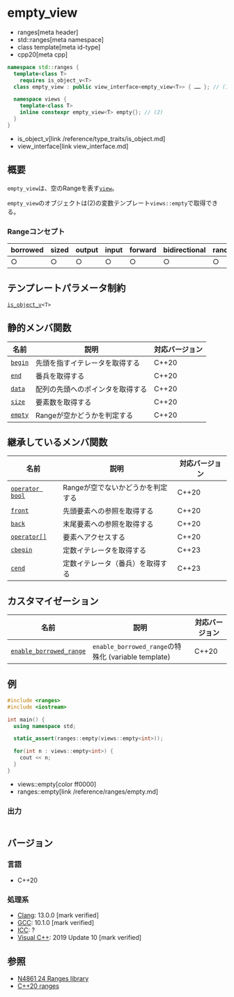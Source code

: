 # empty_view
* ranges[meta header]
* std::ranges[meta namespace]
* class template[meta id-type]
* cpp20[meta cpp]

```cpp
namespace std::ranges {
  template<class T>
    requires is_object_v<T>
  class empty_view : public view_interface<empty_view<T>> { …… }; // (1)

  namespace views {
    template<class T>
    inline constexpr empty_view<T> empty{}; // (2)
  }
}
```
* is_object_v[link /reference/type_traits/is_object.md]
* view_interface[link view_interface.md]

## 概要
`empty_view`は、空のRangeを表す[`view`](view.md)。

`empty_view`のオブジェクトは(2)の変数テンプレート`views::empty`で取得できる。

### Rangeコンセプト

| borrowed | sized | output | input | forward | bidirectional | random_access | contiguous | common | viewable | view |
|----------|-------|--------|-------|---------|---------------|---------------|------------|--------|----------|------|
| ○       | ○    | ○     | ○    | ○      | ○            | ○            | ○         | ○     | ○       | ○   |

## テンプレートパラメータ制約
[`is_object_v`](/reference/type_traits/is_object.md)`<T>`

## 静的メンバ関数

| 名前                           | 説明                             | 対応バージョン |
|--------------------------------|----------------------------------|----------------|
| [`begin`](empty_view/begin.md) | 先頭を指すイテレータを取得する   | C++20          |
| [`end`](empty_view/end.md)     | 番兵を取得する                   | C++20          |
| [`data`](empty_view/data.md)   | 配列の先頭へのポインタを取得する | C++20          |
| [`size`](empty_view/size.md)   | 要素数を取得する                 | C++20          |
| [`empty`](empty_view/empty.md) | Rangeが空かどうかを判定する      | C++20          |

## 継承しているメンバ関数

| 名前                                         | 説明                              | 対応バージョン |
|----------------------------------------------|-----------------------------------|----------------|
| [`operator bool`](view_interface/op_bool.md) | Rangeが空でないかどうかを判定する | C++20          |
| [`front`](view_interface/front.md)           | 先頭要素への参照を取得する        | C++20          |
| [`back`](view_interface/back.md)             | 末尾要素への参照を取得する        | C++20          |
| [`operator[]`](view_interface/op_at.md)      | 要素へアクセスする                | C++20          |
| [`cbegin`](view_interface/cbegin.md)         | 定数イテレータを取得する          | C++23          |
| [`cend`](view_interface/cend.md)             | 定数イテレータ（番兵）を取得する  | C++23          |

## カスタマイゼーション

| 名前                                                  | 説明                         | 対応バージョン |
|-------------------------------------------------------|------------------------------|----------------|
| [`enable_borrowed_range`](empty_view/enable_borrowed_range.md) | `enable_borrowed_range`の特殊化 (variable template) | C++20          |

## 例
```cpp example
#include <ranges>
#include <iostream>

int main() {
  using namespace std;

  static_assert(ranges::empty(views::empty<int>));

  for(int n : views::empty<int>) {
    cout << n;
  }
}
```
* views::empty[color ff0000]
* ranges::empty[link /reference/ranges/empty.md]

### 出力
```
```

## バージョン
### 言語
- C++20

### 処理系
- [Clang](/implementation.md#clang): 13.0.0 [mark verified]
- [GCC](/implementation.md#gcc): 10.1.0 [mark verified]
- [ICC](/implementation.md#icc): ?
- [Visual C++](/implementation.md#visual_cpp): 2019 Update 10 [mark verified]

## 参照
- [N4861 24 Ranges library](https://timsong-cpp.github.io/cppwp/n4861/ranges)
- [C++20 ranges](https://techbookfest.org/product/5134506308665344)
